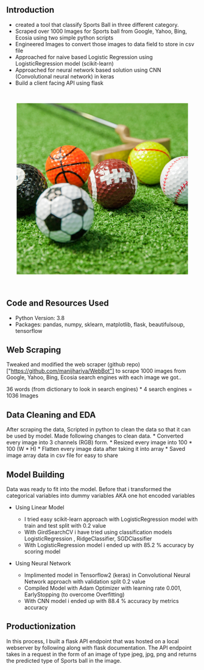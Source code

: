 ## Introduction
* created a tool that classify Sports Ball in three different category.
* Scraped over 1000 Images for Sports ball from Google, Yahoo, Bing, Ecosia using two simple python scripts
* Engineered Images to convert those images to data field to store in csv file 
* Approached for naive based Logistic Regression using LogisticRegression model (scikit-learn)
* Approached for neural network based solution using CNN (Convolutional neural network) in keras
* Build a client facing API using flask
<br>
<p align="center">
  <img src="static/temp.jpeg" width="450" alt="accessibility text">
</p>
<br>

## Code and Resources Used

- Python Version: 3.8
- Packages: pandas, numpy, sklearn, matplotlib, flask, beautifulsoup, tensorflow

## Web Scraping
Tweaked and modified the web scraper (github repo) ["https://github.com/manijhariya/WebBot"] to scrape 1000 images from
Google, Yahoo, Bing, Ecosia search engines with each image we got..

36 words (from dictionary to look in search engines) * 4 search engines = 1036 Images

## Data Cleaning and EDA
After scraping the data, Scripted in python to clean the data so that it can be used by model. Made following changes to clean data.
    * Converted every image into 3 channels (RGB) form.
    * Resized every image into 100 * 100 (W * H)
    * Flatten every image data after taking it into array
    * Saved image array data in csv file for easy to share

## Model Building
Data was ready to fit into the model. Before that i transformed the categorical variables into dummy variables AKA one hot encoded variables
- Using Linear Model
    * I tried easy scikit-learn approach with LogisticRegression model with train and test split with 0.2 value
    * With GirdSearchCV i have tried using classification models LogisticRegression , RidgeClassifier, SGDClassifier
    * With LogisticRegression model i ended up with 85.2 % accuracy by scoring model

- Using Neural Network
   * Implimented model in Tensorflow2 (keras) in Convolutional Neural Network approach with validation split 0.2 value
   * Compiled Model with Adam Optimizer with learning rate 0.001, EarlyStopping (to overcome Overfitting)
   * With CNN model i ended up with 88.4 % accuracy by metrics accuracy


## Productionization
 In this process, I built a flask API endpoint that was hosted on a local webserver by following along with flask documentation.
 The API endpoint takes in a request in the form of an image of type jpeg, jpg, png and returns the predicted type of Sports ball
 in the image.
